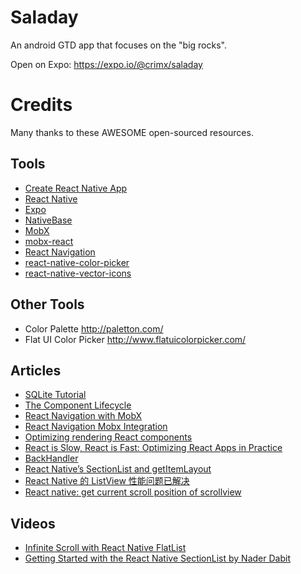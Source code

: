 # Saladay

An android GTD app that focuses on the "big rocks". 

Open on Expo: https://expo.io/@crimx/saladay

# Credits

Many thanks to these AWESOME open-sourced resources.

## Tools

- [Create React Native App](https://github.com/react-community/create-react-native-app)
- [React Native](https://facebook.github.io/react-native/)
- [Expo](https://expo.io/)
- [NativeBase](https://nativebase.io/)
- [MobX](https://github.com/mobxjs/mobx)
- [mobx-react](https://github.com/mobxjs/mobx-react)
- [React Navigation](https://reactnavigation.org)
- [react-native-color-picker](https://github.com/instea/react-native-color-picker)
- [react-native-vector-icons](https://oblador.github.io/react-native-vector-icons/)

## Other Tools

- Color Palette <http://paletton.com/>
- Flat UI Color Picker <http://www.flatuicolorpicker.com/>

## Articles

- [SQLite Tutorial](http://www.sqlitetutorial.net)
- [The Component Lifecycle](https://reactjs.org/docs/react-component.html#the-component-lifecycle)
- [React Navigation with MobX](https://hackernoon.com/react-navigation-with-mobx-2064fcdaa25b)
- [React Navigation Mobx Integration](https://github.com/react-community/react-navigation/blob/8e8d3d562c9e80616f145f97ffb02dcf2048e67e/docs/guides/Mobx-Integration.md)
- [Optimizing rendering React components](https://mobx.js.org/best/react-performance.html)
- [React is Slow, React is Fast: Optimizing React Apps in Practice](https://marmelab.com/blog/2017/02/06/react-is-slow-react-is-fast.html)
- [BackHandler](https://facebook.github.io/react-native/docs/backhandler.html)
- [React Native’s SectionList and getItemLayout](https://medium.com/@jsoendermann/sectionlist-and-getitemlayout-2293b0b916fb)
- [React Native 的 ListView 性能问题已解决](https://segmentfault.com/a/1190000008589705)
- [React native: get current scroll position of scrollview](https://stackoverflow.com/questions/29503252/react-native-get-current-scroll-position-of-scrollview/32070911)

## Videos

- [Infinite Scroll with React Native FlatList](https://www.youtube.com/watch?v=rY0braBBlgw)
- [Getting Started with the React Native SectionList by Nader Dabit](https://www.youtube.com/watch?v=5-j70h4-sOQ)
